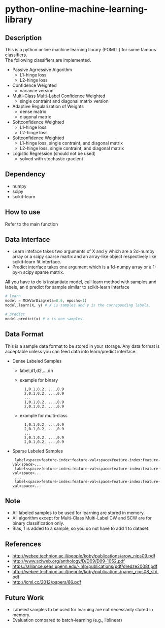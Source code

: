 # python-online-machine-learning-library

## Description

This is a python online machine learning library (POMLL) for some famous classifiers.  
The following classifiers are implemented.

* Passive Agrressive Algorithm  
    * L1-hinge loss  
    * L2-hinge loss  
* Confidence Weighted  
    * variance version  
* Multi-Class Multi-Label Confidence Weighted   
    * single contraint and diagonal matrix version  
* Adaptive Regularization of Weights  
    * dense matrix  
    * diagonal matrix  
* Softconfidence Weighted  
    * L1-hinge loss  
    * L2-hinge loss  
* Softconfidence Weighted  
    * L1-hinge loss, single contraint, and diagonal matrix  
    * L2-hinge loss, single contraint, and diagonal matrix  
* Logistic Regression (should not be used)  
    * solved with stochastic gradient  

## Dependency
* numpy
* scipy
* scikit-learn

## How to use
Refer to the main function

## Data Interface
* Learn inteface takes two arguments of X and y which are a 2d-numpy array or a scipy sparse martix and an array-like object respectively like scikit-learn fit interface.
* Predict interface takes one argument which is a 1d-numpy array or a 1-by-n scipy sparse matrix.

All you have to do is instantiate model, call learn method with samples and labels, an d predict for sample similar to scikit-learn interface

```python:main.py
# learn 
model = MCWVarDiag(eta=0.9, epochs=1)
model.learn(X, y) # X is samples and y is the correponding labels.

# predict
model.predict(x) # x is one samples.
```

## Data Format
This is a sample data format to be stored in your storage.
Any data format is acceptable unless you can feed data into learn/predict interface.

* Dense Labeled Samples
    * label,d1,d2,...,dn
    * example for binary

            1,0.1,0.2, ...,0.9  
            2,0.1,0.2, ...,0.9  
            ...  
            1,0.1,0.2, ...,0.9  
            2,0.1,0.2, ...,0.9  

    * example for multi-class  

            1,0.1,0.2, ...,0.9  
            2,0.1,0.2, ...,0.9  
            ...  
            3,0.1,0.2, ...,0.9  
            2,0.1,0.2, ...,0.9  

*  Sparse Labeled Samples

        label<space>feature-index:feature-val<space>feature-index:feature-val<space>...
        label<space>feature-index:feature-val<space>feature-index:feature-val<space>...
        ...
        label<space>feature-index:feature-val<space>feature-index:feature-val<space>...
    
## Note
* All labeled samples to be used for learning are stored in memory.
* All algorithm except for Multi-Class Multi-Label CW and SCW are for binary classification only.
* Bias, 1 is added to a sample, so you do not have to add 1 to dataset.

## References
* http://webee.technion.ac.il/people/koby/publications/arow_nips09.pdf
* http://www.aclweb.org/anthology/D/D09/D09-1052.pdf
* https://alliance.seas.upenn.edu/~nlp/publications/pdf/dredze2008f.pdf
* http://webee.technion.ac.il/people/koby/publications/paper_nips08_std.pdf
* http://icml.cc/2012/papers/86.pdf

## Future Work
* Labeled samples to be used for learning are not necessarily stored in memory.
* Evaluation compared to batch-learning (e.g., liblinear)
